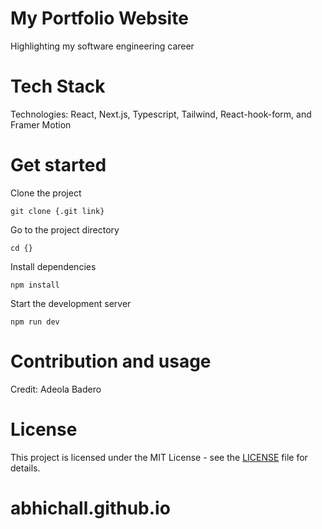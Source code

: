 # My Portfolio Website

Highlighting my software engineering career

# Tech Stack

Technologies: React, Next.js, Typescript, Tailwind, React-hook-form, and Framer Motion <br>

# Get started

Clone the project

```
git clone {.git link}
```

Go to the project directory

```
cd {}
```

Install dependencies

```
npm install
```

Start the development server

```
npm run dev
```

# Contribution and usage

Credit: Adeola Badero

# License

This project is licensed under the MIT License - see the [LICENSE](LICENSE) file for details.

# abhichall.github.io
